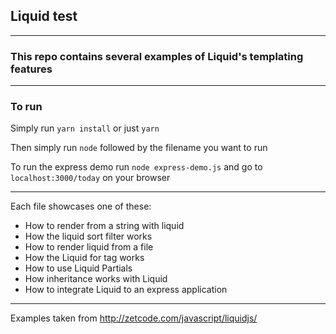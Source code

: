 ## Liquid test

---

### This repo contains several examples of Liquid's templating features

---

### To run

Simply run `yarn install` or just `yarn`

Then simply run `node` followed by the filename you want to run

To run the express demo run `node express-demo.js` and go to `localhost:3000/today` on your browser

---

Each file showcases one of these:

- How to render from a string with liquid
- How the liquid sort filter works
- How to render liquid from a file
- How the Liquid for tag works
- How to use Liquid Partials
- How inheritance works with Liquid
- How to integrate Liquid to an express application

---

Examples taken from http://zetcode.com/javascript/liquidjs/
